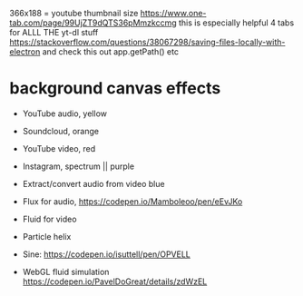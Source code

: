 366x188 = youtube thumbnail size
https://www.one-tab.com/page/99UjZT9dQTS36pMmzkccmg this is especially helpful 4 tabs for ALLL THE yt-dl stuff
https://stackoverflow.com/questions/38067298/saving-files-locally-with-electron and check this out app.getPath() etc

# background canvas effects

-   YouTube audio, yellow
-   Soundcloud, orange
-   YouTube video, red
-   Instagram, spectrum || purple
-   Extract/convert audio from video blue

-   Flux for audio, https://codepen.io/Mamboleoo/pen/eEvJKo
-   Fluid for video
-   Particle helix
-   Sine: https://codepen.io/isuttell/pen/OPVELL
-   WebGL fluid simulation https://codepen.io/PavelDoGreat/details/zdWzEL
